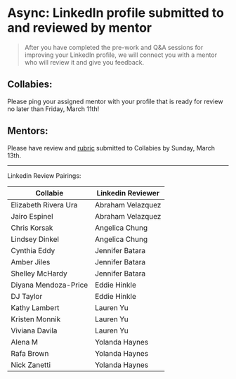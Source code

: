 # Async: LinkedIn profile submitted to and reviewed by mentor

> After you have completed the pre-work and Q&A sessions for improving your LinkedIn profile, we will connect you with a mentor who will review it and give you feedback.

## Collabies:

Please ping your assigned mentor with your profile that is ready for review no later than Friday, March 11th!

## Mentors:

Please have review and [rubric](https://the-collab-lab.slack.com/archives/C01L13XNS73/p1614915073114000?thread_ts=1614915062.113600&cid=C01L13XNS73) submitted to Collabies by Sunday, March 13th.

---

Linkedin Review Pairings:

[comment]: <> (Populate using the values in this CodeSandbox: https://codesandbox.io/s/career-lab-pairings-u1qmj?file=/src/App.js)
[comment]: <> (TODO: move this script into this project somehow)

| Collabie | Linkedin Reviewer |
| ---- | ---- |
| Elizabeth Rivera Ura | Abraham Velazquez | 
| Jairo Espinel | Abraham Velazquez | 
| Chris Korsak | Angelica Chung | 
| Lindsey Dinkel | Angelica Chung | 
| Cynthia Eddy | Jennifer Batara |
| Amber Jiles | Jennifer Batara |
| Shelley McHardy | Jennifer Batara |
| Diyana Mendoza-Price | Eddie Hinkle| 
| DJ Taylor | Eddie Hinkle | 
| Kathy Lambert | Lauren Yu | 
| Kristen Monnik | Lauren Yu |
| Viviana Davila | Lauren Yu |
| Alena M | Yolanda Haynes | 
| Rafa Brown | Yolanda Haynes | 
| Nick Zanetti | Yolanda Haynes |
